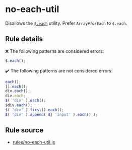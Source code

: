 # no-each-util

Disallows the [`$.each`](https://api.jquery.com/jQuery.each/) utility. Prefer `Array#forEach` to `$.each`.

## Rule details

❌ The following patterns are considered errors:
```js
$.each();
```

✔️ The following patterns are not considered errors:
```js
each();
[].each();
div.each();
div.each;
$( 'div' ).each();
$div.each();
$( 'div' ).first().each();
$( 'div' ).append( $( 'input' ).each() );
```
## Rule source

* [rules/no-each-util.js](../rules/no-each-util.js)
